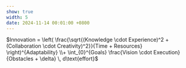 ```yaml
---
show: true
width: 5
date: 2024-11-14 00:01:00 +0800
---
```

<div class="p-4 text-center"> 
  $Innovation = \left( \frac{\sqrt{(Knowledge \cdot Experience)^2 + (Collaboration \cdot Creativity)^2}}{Time + Resources} \right)^{Adaptability} \\+ \int_{0}^{Goals} \frac{Vision \cdot Execution}{Obstacles + \delta} \, d\text{effort}$
</div>

<!-- 适应性作为加权因子：**适应性（Adaptability）**不再是指数，而作为一个直接的加权因子，以反映其对创新整体的调节作用。
知识与经验的幂次强化：通过**知识（Knowledge）和经验（Experience）**的幂次形式，引入参数$\alpha$和$\beta$，允许调整这两个因素在不同情境下的相对重要性。例如，在基础研究中，知识的重要性可能更高，而在项目管理中，经验可能更重要。
协作和创造力的组合：协作（Collaboration）和创造力（Creativity）并列放在加法结构中，因为协作与创造力是团队创新的关键，但不具备幂次放大效应。
时间与资源作为约束：以**时间（Time）和资源（Resources）**的和作为分母，反映在有限条件下创新输出的受限性，这与实际情况相符。
累积努力与目标达成的调和：使用求和$\sum_{effort}^{Goals}$代替积分，表示通过不断的**努力（effort）来逐步接近目标。这部分的分子由远见（Vision）和执行力（Execution）**组成，分母加入一个微小常数$\epsilon$，用于避免障碍（Obstacles）为零时的计算问题。 -->
